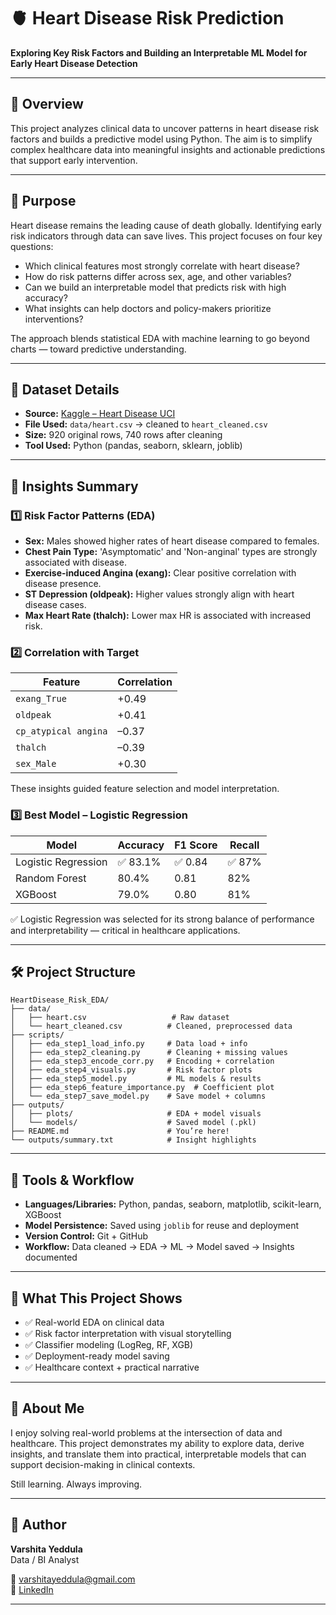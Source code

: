 # 🫀 Heart Disease Risk Prediction

**Exploring Key Risk Factors and Building an Interpretable ML Model for Early Heart Disease Detection**

---

## 📌 Overview

This project analyzes clinical data to uncover patterns in heart disease risk factors and builds a predictive model using Python. The aim is to simplify complex healthcare data into meaningful insights and actionable predictions that support early intervention.

---

## 🚨 Purpose

Heart disease remains the leading cause of death globally. Identifying early risk indicators through data can save lives. This project focuses on four key questions:

- Which clinical features most strongly correlate with heart disease?
- How do risk patterns differ across sex, age, and other variables?
- Can we build an interpretable model that predicts risk with high accuracy?
- What insights can help doctors and policy-makers prioritize interventions?

The approach blends statistical EDA with machine learning to go beyond charts — toward predictive understanding.

---

## 💾 Dataset Details

- **Source:** [Kaggle – Heart Disease UCI](https://www.kaggle.com/datasets/johnsmith88/heart-disease-dataset)
- **File Used:** `data/heart.csv` → cleaned to `heart_cleaned.csv`
- **Size:** 920 original rows, 740 rows after cleaning
- **Tool Used:** Python (pandas, seaborn, sklearn, joblib)

---

## 🧠 Insights Summary

### 1️⃣ Risk Factor Patterns (EDA)

- **Sex:** Males showed higher rates of heart disease compared to females.
- **Chest Pain Type:** 'Asymptomatic' and 'Non-anginal' types are strongly associated with disease.
- **Exercise-induced Angina (exang):** Clear positive correlation with disease presence.
- **ST Depression (oldpeak):** Higher values strongly align with heart disease cases.
- **Max Heart Rate (thalch):** Lower max HR is associated with increased risk.

### 2️⃣ Correlation with Target

| Feature                 | Correlation |
|-------------------------|-------------|
| `exang_True`            | +0.49        |
| `oldpeak`               | +0.41        |
| `cp_atypical angina`    | –0.37        |
| `thalch`                | –0.39        |
| `sex_Male`              | +0.30        |

These insights guided feature selection and model interpretation.

### 3️⃣ Best Model – Logistic Regression

| Model               | Accuracy | F1 Score | Recall |
|--------------------|----------|----------|--------|
| Logistic Regression | ✅ 83.1%  | ✅ 0.84   | ✅ 87%  |
| Random Forest       | 80.4%    | 0.81     | 82%    |
| XGBoost             | 79.0%    | 0.80     | 81%    |

✅ Logistic Regression was selected for its strong balance of performance and interpretability — critical in healthcare applications.

---

## 🛠️ Project Structure

```
HeartDisease_Risk_EDA/
├── data/
│   ├── heart.csv                   # Raw dataset
│   └── heart_cleaned.csv          # Cleaned, preprocessed data
├── scripts/
│   ├── eda_step1_load_info.py     # Data load + info
│   ├── eda_step2_cleaning.py      # Cleaning + missing values
│   ├── eda_step3_encode_corr.py   # Encoding + correlation
│   ├── eda_step4_visuals.py       # Risk factor plots
│   ├── eda_step5_model.py         # ML models & results
│   ├── eda_step6_feature_importance.py  # Coefficient plot
│   └── eda_step7_save_model.py    # Save model + columns
├── outputs/
│   ├── plots/                     # EDA + model visuals
│   └── models/                    # Saved model (.pkl)
├── README.md                      # You’re here!
└── outputs/summary.txt            # Insight highlights
```

---

## 🚀 Tools & Workflow

- **Languages/Libraries:** Python, pandas, seaborn, matplotlib, scikit-learn, XGBoost
- **Model Persistence:** Saved using `joblib` for reuse and deployment
- **Version Control:** Git + GitHub
- **Workflow:** Data cleaned → EDA → ML → Model saved → Insights documented

---

## 📌 What This Project Shows

- ✅ Real-world EDA on clinical data
- ✅ Risk factor interpretation with visual storytelling
- ✅ Classifier modeling (LogReg, RF, XGB)
- ✅ Deployment-ready model saving
- ✅ Healthcare context + practical narrative

---

## 👋 About Me

I enjoy solving real-world problems at the intersection of data and healthcare. This project demonstrates my ability to explore data, derive insights, and translate them into practical, interpretable models that can support decision-making in clinical contexts.

Still learning. Always improving.

---

## 👤 Author

**Varshita Yeddula**  
Data / BI Analyst  

📧 [varshitayeddula@gmail.com](mailto:varshitayeddula@gmail.com)  
🔗 [LinkedIn](https://www.linkedin.com/in/varshita-reddy-yeddula-45102b254)

---
